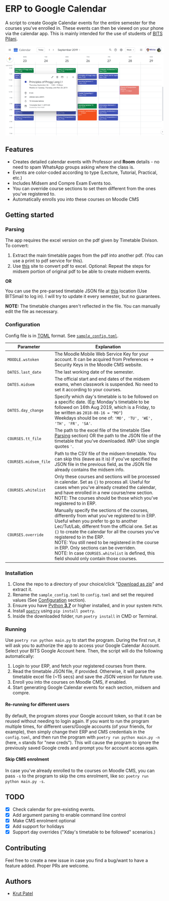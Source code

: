 # ERP to Google Calendar

A script to create Google Calendar events for the entire semester for the courses you've enrolled in. These events can then be viewed on your phone via the calendar app. This is mainly intended for the use of students of [BITS Pilani](http://bits-pilani.ac.in).

![A sample calendar](assets/gcal-week.png)

## Features
+ Creates detailed calendar events with Professor and **Room** details - no need to spam WhatsApp groups asking where the class is.
+ Events are color-coded according to type (Lecture, Tutorial, Practical, etc.)
+ Includes Midsem and Compre Exam Events too.
+ You can override course sections to set them different from the ones you've registered to.
+ Automatically enrolls you into these courses on Moodle CMS

## Getting started
### Parsing
The app requires the excel version on the pdf given by Timetable Divison. To convert:
1. Extract the main timetable pages from the pdf into another pdf. (You can use a print to pdf service for this).
2. Use [this](https://ilovepdf.com/pdf_to_excel) site to convert pdf to excel.
Optional: Repeat the steps for midsem portion of original pdf to be able to create midsem events.

**OR**

You can use the pre-parsed timetable JSON file at [this](https://drive.google.com/drive/folders/1b9GT6G7xyj6Nr9xAfSBJit3rtP3hhd2F?usp=sharing) location (Use BITSmail to log in). I will try to update it every semester, but no guarantees.

**NOTE:** The timetable changes aren't reflected in the file. You can manually edit the file as necessary.

### Configuration
Config file is in [TOML](https://github.com/toml-lang/toml) format. See [`sample_config.toml`](sample_config.toml).

Parameter | Explanation |
--------- | -----------
`MOODLE.wstoken`|The Moodle Mobile Web Service Key for your account. It can be acquired from Preferences -> Security Keys in the Moodle CMS website.
`DATES.last_date`|The last working date of the semester.
`DATES.midsem`|The official start and end dates of the midsem exams, when classwork is suspended. No need to set it according to your courses.
`DATES.day_change`|Specify which day's timetable is to be followed on a specific date. (Eg: Monday's timetable to be followed on 16th Aug 2019, which is a Friday, to be written as `2018-08-16 = "MO"`)<br>Weekdays should be one of: `'MO', 'TU', 'WE', 'TH', 'FR', 'SA'`.
`COURSES.tt_file`|The path to the excel file of the timetable (See [Parsing](#Parsing) section) OR the path to the JSON file of the timetable that you've downloaded. IMP: Use single quotes `'`.
`COURSES.midsem_file`|Path to the CSV file of the midsem timetable. You can skip this (leave as it is) if you've specified the JSON file in the previous field, as the JSON file already contains the midsem info.
`COURSES.whitelist`|Only these courses and sections will be processed in calendar. Set as `{}` to process all. Useful for cases when you've already created the calendar, and have enrolled in a new course/new section. <br> NOTE: The courses should be those which you've registered to in ERP.
`COURSES.override`|Manually specify the sections of the courses, differently from what you've registered to in ERP. Useful when you prefer to go to another Lec/Tut/Lab, different from the official one. Set as `{}` to create the calendar for all the courses you've registered to in the ERP.  <br> NOTE: You still need to be registered in the course in ERP. Only sections can be overriden. <br> NOTE: In case `COURSES.whitelist` is defined, this field should only contain those courses. 

### Installation
1. Clone the repo to a directory of your choice/click "[Download as zip](https://github.com/iamkroot/erp-gcal/archive/master.zip)" and extract it.
2. Rename the `sample_config.toml` to `config.toml` and set the required values (See [Configuration](#Configuration) section). 
3. Ensure you have [Python **3.7**](https://www.python.org/downloads/) or higher installed, and in your system `PATH`.
4. Install [`poetry`](https://poetry.eustace.io/) using `pip install poetry`.
5. Inside the downloaded folder, run `poetry install` in CMD or Terminal.

### Running
Use `poetry run python main.py` to start the program. During the first run, it will ask you to authorize the app to access your Google Calendar Account. Select your BITS Google Account here. Then, the script will do the following automatically:
1. Login to your ERP, and fetch your registered courses from there.
2. Read the timetable JSON file, if provided. Otherwise, it will parse the timetable excel file (\~15 secs) and save the JSON version for future use.
3. Enroll you into the courses on Moodle CMS, if enabled.
4. Start generating Google Calendar events for each section, midsem and compre.

#### Re-running for different users
By default, the program stores your Google account token, so that it can be reused without needing to login again.
If you want to run the program multiple times, for different users/Google accounts (of your friends, for example), then simply change their ERP and CMS credentials in the `config.toml`, and then run the program with `poetry run python main.py -n` (here, `n` stands for "new creds"). This will cause the program to ignore the previously saved Google creds and prompt you for account access again.

#### Skip CMS enrolment
In case you've already enrolled to the courses on Moodle CMS, you can pass `-s` to the program to skip the cms enrolment, like so: `poetry run python main.py -s`.

## TODO
- [x] Check calendar for pre-existing events.
- [x] Add argument parsing to enable command line control
- [x] Make CMS enrolment optional
- [x] Add support for holidays
- [x] Support day overrides ("Xday's timetable to be followed" scenarios.)

## Contributing
Feel free to create a new issue in case you find a bug/want to have a feature added. Proper PRs are welcome.

## Authors
+ [Krut Patel](https://github.com/iamkroot)
